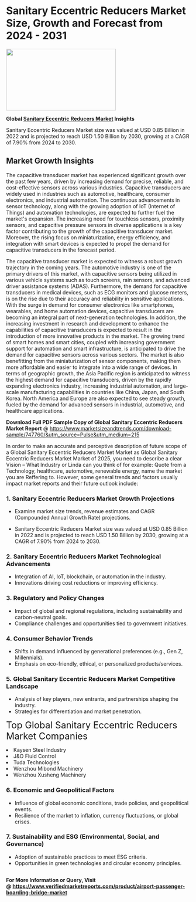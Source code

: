 <H1>Sanitary Eccentric Reducers Market Size, Growth and Forecast from 2024 - 2031</H1><img class="aligncenter size-medium wp-image-584254" src="https://thirdeyenews.in/wp-content/uploads/2024/09/Global-Market-Research-300x168.jpeg" alt="" width="300" height="168" /><p><strong>Global&nbsp;<a href="https://www.marketsizeandtrends.com/download-sample/747760/&amp;utm_source=Pulse&amp;utm_medium=215">Sanitary Eccentric Reducers Market</a> Insights</strong></p><p>Sanitary Eccentric Reducers Market size was valued at USD 0.85 Billion in 2022 and is projected to reach USD 1.50 Billion by 2030, growing at a CAGR of 7.90% from 2024 to 2030.</p><p><h2>Market Growth Insights</h2> <p>The capacitive transducer market has experienced significant growth over the past few years, driven by increasing demand for precise, reliable, and cost-effective sensors across various industries. Capacitive transducers are widely used in industries such as automotive, healthcare, consumer electronics, and industrial automation. The continuous advancements in sensor technology, along with the growing adoption of IoT (Internet of Things) and automation technologies, are expected to further fuel the market's expansion. The increasing need for touchless sensors, proximity sensors, and capacitive pressure sensors in diverse applications is a key factor contributing to the growth of the capacitive transducer market. Moreover, the rising focus on miniaturization, energy efficiency, and integration with smart devices is expected to propel the demand for capacitive transducers in the forecast period. </p> <p>The capacitive transducer market is expected to witness a robust growth trajectory in the coming years. The automotive industry is one of the primary drivers of this market, with capacitive sensors being utilized in various vehicle systems such as touch screens, rain sensors, and advanced driver assistance systems (ADAS). Furthermore, the demand for capacitive transducers in medical devices, such as ECG monitors and glucose meters, is on the rise due to their accuracy and reliability in sensitive applications. With the surge in demand for consumer electronics like smartphones, wearables, and home automation devices, capacitive transducers are becoming an integral part of next-generation technologies. In addition, the increasing investment in research and development to enhance the capabilities of capacitive transducers is expected to result in the introduction of more innovative products in the market. The growing trend of smart homes and smart cities, coupled with increasing government support for automation and smart infrastructure, is anticipated to drive the demand for capacitive sensors across various sectors. The market is also benefitting from the miniaturization of sensor components, making them more affordable and easier to integrate into a wide range of devices. In terms of geographic growth, the Asia Pacific region is anticipated to witness the highest demand for capacitive transducers, driven by the rapidly expanding electronics industry, increasing industrial automation, and large-scale manufacturing capabilities in countries like China, Japan, and South Korea. North America and Europe are also expected to see steady growth, fueled by the demand for advanced sensors in industrial, automotive, and healthcare applications. </p><p><span class=""><strong>Download Full PDF Sample Copy of Global Sanitary Eccentric Reducers Market Report</strong> @ <a href="https://www.marketsizeandtrends.com/download-sample/747760/&amp;utm_source=Pulse&amp;utm_medium=215" target="_blank">https://www.marketsizeandtrends.com/download-sample/747760/&amp;utm_source=Pulse&amp;utm_medium=215</a></span></p><p>In order to make an accurate and perceptive description of future scope of a Global&nbsp;Sanitary Eccentric Reducers Market Market as Global&nbsp;Sanitary Eccentric Reducers Market Market of 2025, you need to describe a clear Vision &ndash; What Industry or Linda can you think of for example: Quote from a Technology, healthcare, automotive, renewable energy, name the market you are Reffering to. However, some general trends and factors usually impact market reports and their future outlook include:</p><h3>1.&nbsp;<strong>Sanitary Eccentric Reducers Market Growth Projections</strong></h3><ul><li>Examine market size trends, revenue estimates and CAGR (Compounded Annual Growth Rate) projections.</li><li><p>Sanitary Eccentric Reducers Market size was valued at USD 0.85 Billion in 2022 and is projected to reach USD 1.50 Billion by 2030, growing at a CAGR of 7.90% from 2024 to 2030.</p></li></ul><h3>2.&nbsp;<strong>Sanitary Eccentric Reducers Market Technological Advancements</strong></h3><ul><li>Integration of AI, IoT, blockchain, or automation in the industry.</li><li>Innovations driving cost reductions or improving efficiency.</li></ul><h3>3.&nbsp;<strong>Regulatory and Policy Changes</strong></h3><ul><li>Impact of global and regional regulations, including sustainability and carbon-neutral goals.</li><li>Compliance challenges and opportunities tied to government initiatives.</li></ul><h3>4.&nbsp;<strong>Consumer Behavior Trends</strong></h3><ul><li>Shifts in demand influenced by generational preferences (e.g., Gen Z, Millennials).</li><li>Emphasis on eco-friendly, ethical, or personalized products/services.</li></ul><h3>5.&nbsp;<strong>Global Sanitary Eccentric Reducers Market Competitive Landscape</strong></h3><ul><li>Analysis of key players, new entrants, and partnerships shaping the industry.</li><li>Strategies for differentiation and market penetration.</li></ul><p data-pm-slice="1 1 []"><span style="color: inherit; font-family: inherit; font-size: 25px;">Top Global Sanitary Eccentric Reducers Market Companies</span></p><div class="" data-test-id=""><p><li>Kaysen Steel Industry</li><li> J&O Fluid Control</li><li> Tuda Technologies</li><li> Wenzhou Mibond Machinery</li><li> Wenzhou Xusheng Machinery</li></p></div><h3>6.&nbsp;<strong>Economic and Geopolitical Factors</strong></h3><ul><li>Influence of global economic conditions, trade policies, and geopolitical events.</li><li>Resilience of the market to inflation, currency fluctuations, or global crises.</li></ul><h3>7.&nbsp;<strong>Sustainability and ESG (Environmental, Social, and Governance)</strong></h3><ul><li>Adoption of sustainable practices to meet ESG criteria.</li><li>Opportunities in green technologies and circular economy principles.</li></ul><h2><strong style="font-size: 14px;">For More Information or Query, Visit @&nbsp;</strong><a style="background-color: #ffffff; font-size: 14px;" href="https://www.marketsizeandtrends.com/report/sanitary-eccentric-reducers-market/" target="_blank">https://www.verifiedmarketreports.com/product/airport-passenger-boarding-bridge-market</a></h2>
